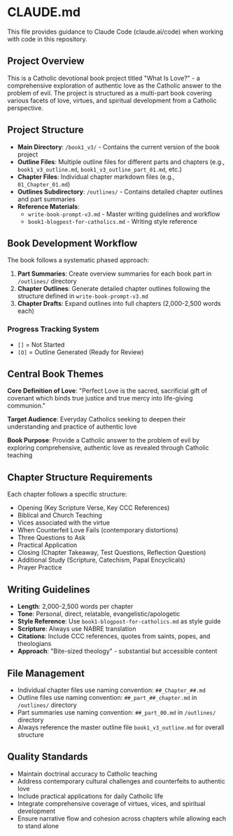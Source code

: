 # CLAUDE.md

This file provides guidance to Claude Code (claude.ai/code) when working with code in this repository.

## Project Overview

This is a Catholic devotional book project titled "What Is Love?" - a comprehensive exploration of authentic love as the Catholic answer to the problem of evil. The project is structured as a multi-part book covering various facets of love, virtues, and spiritual development from a Catholic perspective.

## Project Structure

- **Main Directory**: `/book1_v3/` - Contains the current version of the book project
- **Outline Files**: Multiple outline files for different parts and chapters (e.g., `book1_v3_outline.md`, `book1_v3_outline_part_01.md`, etc.)
- **Chapter Files**: Individual chapter markdown files (e.g., `01_Chapter_01.md`)
- **Outlines Subdirectory**: `/outlines/` - Contains detailed chapter outlines and part summaries
- **Reference Materials**: 
  - `write-book-prompt-v3.md` - Master writing guidelines and workflow
  - `book1-blogpost-for-catholics.md` - Writing style reference

## Book Development Workflow

The book follows a systematic phased approach:

1. **Part Summaries**: Create overview summaries for each book part in `/outlines/` directory
2. **Chapter Outlines**: Generate detailed chapter outlines following the structure defined in `write-book-prompt-v3.md`
3. **Chapter Drafts**: Expand outlines into full chapters (2,000-2,500 words each)

### Progress Tracking System
- `[]` = Not Started
- `[O]` = Outline Generated (Ready for Review)

## Central Book Themes

**Core Definition of Love**: "Perfect Love is the sacred, sacrificial gift of covenant which binds true justice and true mercy into life-giving communion."

**Target Audience**: Everyday Catholics seeking to deepen their understanding and practice of authentic love

**Book Purpose**: Provide a Catholic answer to the problem of evil by exploring comprehensive, authentic love as revealed through Catholic teaching

## Chapter Structure Requirements

Each chapter follows a specific structure:
- Opening (Key Scripture Verse, Key CCC References)
- Biblical and Church Teaching
- Vices associated with the virtue
- When Counterfeit Love Fails (contemporary distortions)
- Three Questions to Ask
- Practical Application
- Closing (Chapter Takeaway, Test Questions, Reflection Question)
- Additional Study (Scripture, Catechism, Papal Encyclicals)
- Prayer Practice

## Writing Guidelines

- **Length**: 2,000-2,500 words per chapter
- **Tone**: Personal, direct, relatable, evangelistic/apologetic
- **Style Reference**: Use `book1-blogpost-for-catholics.md` as style guide
- **Scripture**: Always use NABRE translation
- **Citations**: Include CCC references, quotes from saints, popes, and theologians
- **Approach**: "Bite-sized theology" - substantial but accessible content

## File Management

- Individual chapter files use naming convention: `##_Chapter_##.md`
- Outline files use naming convention: `##_part_##_chapter.md` in `/outlines/` directory
- Part summaries use naming convention: `##_part_00.md` in `/outlines/` directory
- Always reference the master outline file `book1_v3_outline.md` for overall structure

## Quality Standards

- Maintain doctrinal accuracy to Catholic teaching
- Address contemporary cultural challenges and counterfeits to authentic love
- Include practical applications for daily Catholic life
- Integrate comprehensive coverage of virtues, vices, and spiritual development
- Ensure narrative flow and cohesion across chapters while allowing each to stand alone